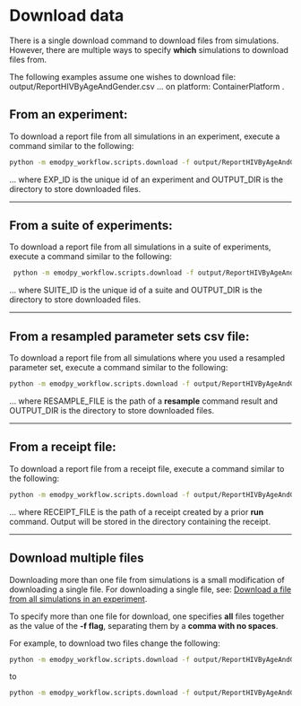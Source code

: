 # Download data
There is a single download command to download files from simulations. However, there are multiple ways to specify
**which** simulations to download files from.

The following examples assume one wishes to download file: output/ReportHIVByAgeAndGender.csv ... on platform: 
ContainerPlatform .

## From an experiment:

To download a report file from all simulations in an experiment, execute a command similar to the following:

```bash
python -m emodpy_workflow.scripts.download -f output/ReportHIVByAgeAndGender.csv -p ContainerPlatform --exp-id EXP_ID -o OUTPUT_DIR
```

... where EXP_ID is the unique id of an experiment and OUTPUT_DIR is the directory to store downloaded files.

---

## From a suite of experiments:

To download a report file from all simulations in a suite of experiments, execute a command similar to the following:

```bash
 python -m emodpy_workflow.scripts.download -f output/ReportHIVByAgeAndGender.csv -p ContainerPlatform --suite-id SUITE_ID -o OUTPUT_DIR
```

... where SUITE_ID is the unique id of a suite and OUTPUT_DIR is the directory to store downloaded files.

---

## From a resampled parameter sets csv file:

To download a report file from all simulations where you used a resampled parameter set, execute a command similar to the following:

```bash
python -m emodpy_workflow.scripts.download -f output/ReportHIVByAgeAndGender.csv -p ContainerPlatform -o OUTPUT_DIR -s RESAMPLE_FILE
```

... where RESAMPLE_FILE is the path of a **resample** command result and OUTPUT_DIR is the directory to store downloaded 
files.

---

## From a receipt file:

To download a report file from a receipt file, execute a command similar to the following:


```bash
python -m emodpy_workflow.scripts.download -f output/ReportHIVByAgeAndGender.csv -p ContainerPlatform -r RECEIPT_FILE
```

... where RECEIPT_FILE is the path of a receipt created by a prior **run** command. Output will be stored in the
directory containing the receipt.

---

## Download multiple files

Downloading more than one file from simulations is a small modification of downloading a single file. For downloading a
single file, see: [Download a file from all simulations in an experiment](#download-a-file-from-all-simulations-in-an-experiment).

To specify more than one file for download, one specifies **all** files together as the value of the **-f flag**, 
separating them by a **comma with no spaces**.

For example, to download two files change the following:

```bash
python -m emodpy_workflow.scripts.download -f output/ReportHIVByAgeAndGender.csv -p ContainerPlatform --exp-id EXP_ID -o OUTPUT_DIR
```

to

```bash
python -m emodpy_workflow.scripts.download -f output/ReportHIVByAgeAndGender.csv,output/InsetChart.json -p ContainerPlatform --exp-id EXP_ID -o OUTPUT_DIR
```
